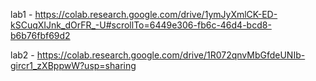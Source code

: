 lab1 - https://colab.research.google.com/drive/1ymJyXmlCK-ED-kSCuqXIJnk_dOrFR_-U#scrollTo=6449e306-fb6c-46d4-bcd8-b6b76fbf69d2

lab2 - https://colab.research.google.com/drive/1R072qnvMbGfdeUNIb-gircr1_zXBppwW?usp=sharing
